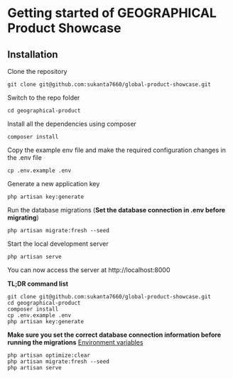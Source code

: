 # Getting started of GEOGRAPHICAL Product Showcase

## Installation

Clone the repository

    git clone git@github.com:sukanta7660/global-product-showcase.git

Switch to the repo folder

    cd geographical-product

Install all the dependencies using composer

    composer install

Copy the example env file and make the required configuration changes in the .env file

    cp .env.example .env

Generate a new application key

    php artisan key:generate

Run the database migrations (**Set the database connection in .env before migrating**)

    php artisan migrate:fresh --seed

Start the local development server

    php artisan serve

You can now access the server at http://localhost:8000

**TL;DR command list**

    git clone git@github.com:sukanta7660/global-product-showcase.git
    cd geographical-product
    composer install
    cp .env.example .env
    php artisan key:generate

**Make sure you set the correct database connection information before running the migrations** [Environment variables](#environment-variables)

    php artisan optimize:clear
    php artisan migrate:fresh --seed
    php artisan serve
